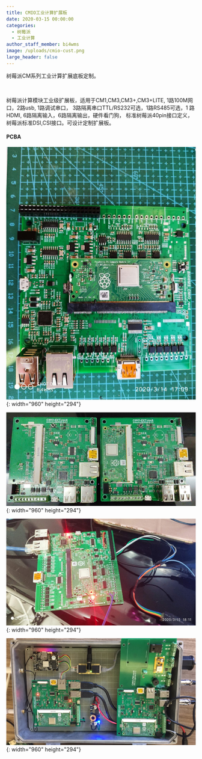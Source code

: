 ```yaml
---
title: CMIO工业计算扩展板
date: 2020-03-15 00:00:00
categories:
  - 树莓派
  - 工业计算
author_staff_member: bi4wms
image: /uploads/cmio-cust.png
large_header: false
---
```


树莓派CM系列工业计算扩展底板定制。

&nbsp;

树莓派计算模块工业级扩展板，适用于CM1,CM3,CM3+,CM3+LITE, 1路100M网口，2路usb, 1路调试串口，
3路隔离串口TTL/RS232可选，1路RS485可选，1 路HDMI, 6路隔离输入，6路隔离输出，硬件看门狗，
标准树莓派40pin接口定义，树莓派标准DSI,CSI接口。可设计定制扩展板。

#### PCBA

![](/uploads/cmio.jpg){: width="960" height="294"}

![](/uploads/cmio1.jpg){: width="960" height="294"}

![](/uploads/cmio-reva-1.jpg){: width="960" height="294"}

![](/uploads/cmio-cust.png){: width="960" height="294"}